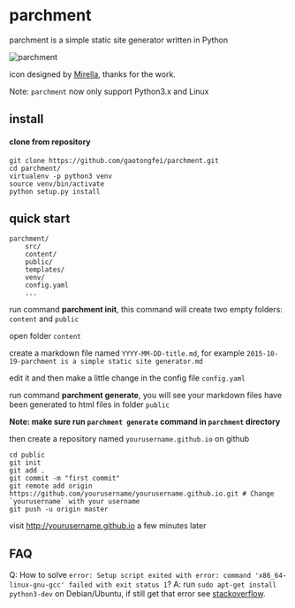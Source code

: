 # parchment

parchment is a simple static site generator written in Python

![parchment](http://ww2.sinaimg.cn/large/005BlYP6gw1ex5nm4d2a7j3074074q3e.jpg)

icon designed by [Mirella](http://mirella-gabriele.deviantart.com/), thanks for the work. 

Note: `parchment` now only support Python3.x and Linux

## install

#### clone from repository
```
git clone https://github.com/gaotongfei/parchment.git
cd parchment/
virtualenv -p python3 venv
source venv/bin/activate
python setup.py install
```

## quick start

```
parchment/
    src/
    content/
    public/
    templates/
    venv/
    config.yaml
    ...
```

run command **parchment init**, this command will create two empty folders: `content` and `public`

open folder `content`

create a markdown file named `YYYY-MM-DD-title.md`, for example `2015-10-19-parchment is a simple static site generator.md`

edit it and then make a little change in the config file `config.yaml`

run command **parchment generate**, you will see your markdown files have been generated to html files in folder `public`

**Note: make sure run `parchment generate` command in `parchment` directory**

then create a repository named `yourusername.github.io` on github

```
cd public
git init
git add .
git commit -m "first commit"
git remote add origin https://github.com/yourusername/yourusername.github.io.git # Change `yourusername` with your username
git push -u origin master
```

visit http://yourusername.github.io a few minutes later

## FAQ

Q: How to solve `error: Setup script exited with error: command 'x86_64-linux-gnu-gcc' failed with exit status 1`?
A: run `sudo apt-get install python3-dev` on Debian/Ubuntu, if still get that error see <a href="http://stackoverflow.com/a/30279877/4144064">stackoverflow</a>.
